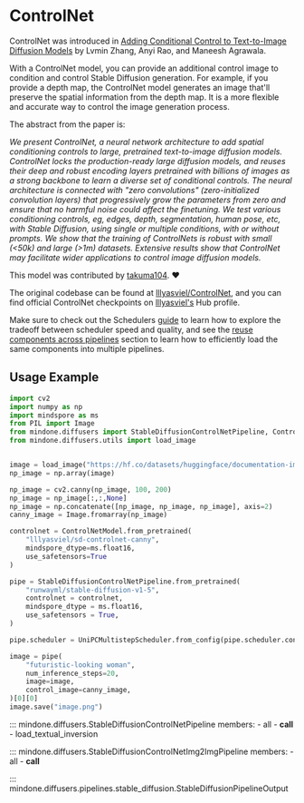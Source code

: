 <!--Copyright 2024 The HuggingFace Team. All rights reserved.

Licensed under the Apache License, Version 2.0 (the "License"); you may not use this file except in compliance with
the License. You may obtain a copy of the License at

http://www.apache.org/licenses/LICENSE-2.0

Unless required by applicable law or agreed to in writing, software distributed under the License is distributed on
an "AS IS" BASIS, WITHOUT WARRANTIES OR CONDITIONS OF ANY KIND, either express or implied. See the License for the
specific language governing permissions and limitations under the License.
-->

# ControlNet

ControlNet was introduced in [Adding Conditional Control to Text-to-Image Diffusion Models](https://huggingface.co/papers/2302.05543) by Lvmin Zhang, Anyi Rao, and Maneesh Agrawala.

With a ControlNet model, you can provide an additional control image to condition and control Stable Diffusion generation. For example, if you provide a depth map, the ControlNet model generates an image that'll preserve the spatial information from the depth map. It is a more flexible and accurate way to control the image generation process.

The abstract from the paper is:

*We present ControlNet, a neural network architecture to add spatial conditioning controls to large, pretrained text-to-image diffusion models. ControlNet locks the production-ready large diffusion models, and reuses their deep and robust encoding layers pretrained with billions of images as a strong backbone to learn a diverse set of conditional controls. The neural architecture is connected with "zero convolutions" (zero-initialized convolution layers) that progressively grow the parameters from zero and ensure that no harmful noise could affect the finetuning. We test various conditioning controls, eg, edges, depth, segmentation, human pose, etc, with Stable Diffusion, using single or multiple conditions, with or without prompts. We show that the training of ControlNets is robust with small (<50k) and large (>1m) datasets. Extensive results show that ControlNet may facilitate wider applications to control image diffusion models.*

This model was contributed by [takuma104](https://huggingface.co/takuma104). ❤️

The original codebase can be found at [lllyasviel/ControlNet](https://github.com/lllyasviel/ControlNet), and you can find official ControlNet checkpoints on [lllyasviel's](https://huggingface.co/lllyasviel) Hub profile.

<Tip>

Make sure to check out the Schedulers [guide](../../using-diffusers/schedulers) to learn how to explore the tradeoff between scheduler speed and quality, and see the [reuse components across pipelines](../../using-diffusers/loading#reuse-components-across-pipelines) section to learn how to efficiently load the same components into multiple pipelines.

</Tip>

## Usage Example

```python
import cv2
import numpy as np
import mindspore as ms
from PIL import Image
from mindone.diffusers import StableDiffusionControlNetPipeline, ControlNetModel, UniPCMultistepScheduler
from mindone.diffusers.utils import load_image


image = load_image("https://hf.co/datasets/huggingface/documentation-images/resolve/main/diffusers/input_image_vermeer.png")
np_image = np.array(image)

np_image = cv2.canny(np_image, 100, 200)
np_image = np_image[:,:,None]
np_image = np.concatenate([np_image, np_image, np_image], axis=2)
canny_image = Image.fromarray(np_image)

controlnet = ControlNetModel.from_pretrained(
	"lllyasviel/sd-controlnet-canny",
	mindspore_dtype=ms.float16,
	use_safetensors=True
)

pipe = StableDiffusionControlNetPipeline.from_pretrained(
	"runwayml/stable-diffusion-v1-5",
	controlnet = controlnet,
	mindspore_dtype = ms.float16,
	use_safetensors = True,
)

pipe.scheduler = UniPCMultistepScheduler.from_config(pipe.scheduler.config)

image = pipe(
	"futuristic-looking woman",
	num_inference_steps=20,
	image=image,
	control_image=canny_image,
)[0][0]
image.save("image.png")
```

::: mindone.diffusers.StableDiffusionControlNetPipeline
	members:
		- all
		- __call__
		- load_textual_inversion

::: mindone.diffusers.StableDiffusionControlNetImg2ImgPipeline
	members:
		- all
		- __call__

[//]: # (::: mindone.diffusers.StableDiffusionControlNetInpaintPipeline)
[//]: # (	members:)
[//]: # ()
[//]: # (		- all)
[//]: # ()
[//]: # (		- __call__)

::: mindone.diffusers.pipelines.stable_diffusion.StableDiffusionPipelineOutput

